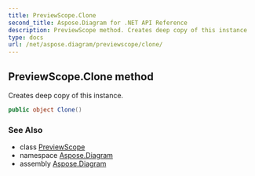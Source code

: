 ```yaml
---
title: PreviewScope.Clone
second_title: Aspose.Diagram for .NET API Reference
description: PreviewScope method. Creates deep copy of this instance
type: docs
url: /net/aspose.diagram/previewscope/clone/
---
```

## PreviewScope.Clone method

Creates deep copy of this instance.

```csharp
public object Clone()
```

### See Also

* class [PreviewScope](../)
* namespace [Aspose.Diagram](../../previewscope/)
* assembly [Aspose.Diagram](../../../)



